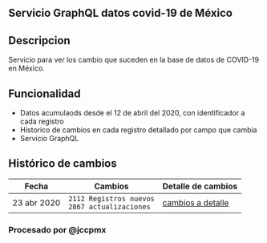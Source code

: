 ## Servicio GraphQL datos covid-19 de México

## Descripcion
Servicio para ver los cambio que suceden en la base de datos de COVID-19 en México.


## Funcionalidad
- Datos acumulaods desde el 12 de abril del 2020, con identificador a cada registro
- Historico de cambios en cada registro detallado por campo que cambia
- Servicio GraphQL



## Histórico de cambios

|Fecha|Cambios|Detalle de cambios|
|------------|-------------------|------------------|
|23 abr 2020 |```2112 Registros nuevos``` <br />```2867 actualizaciones```|[cambios a detalle][abr20] |

### Procesado por @jccpmx


[abr20]: <https://github.com/jccpmx/covidmx/blob/master/cambios23abr20.md>
